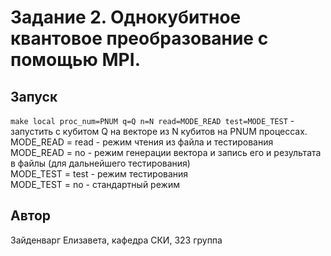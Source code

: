 # Задание 2. Однокубитное квантовое преобразование с помощью MPI.

## Запуск

`make local proc_num=PNUM q=Q n=N read=MODE_READ test=MODE_TEST` - запустить с кубитом Q на векторе из N кубитов на PNUM процессах.   
MODE_READ = read - режим чтения из файла и тестирования   
MODE_READ = no - режим генерации вектора и запись его и результата в файлы (для дальнейшего тестирования)   
MODE_TEST = test - режим тестирования    
MODE_TEST = no - стандартный режим    

## Автор

Зайденварг Елизавета, кафедра СКИ, 323 группа